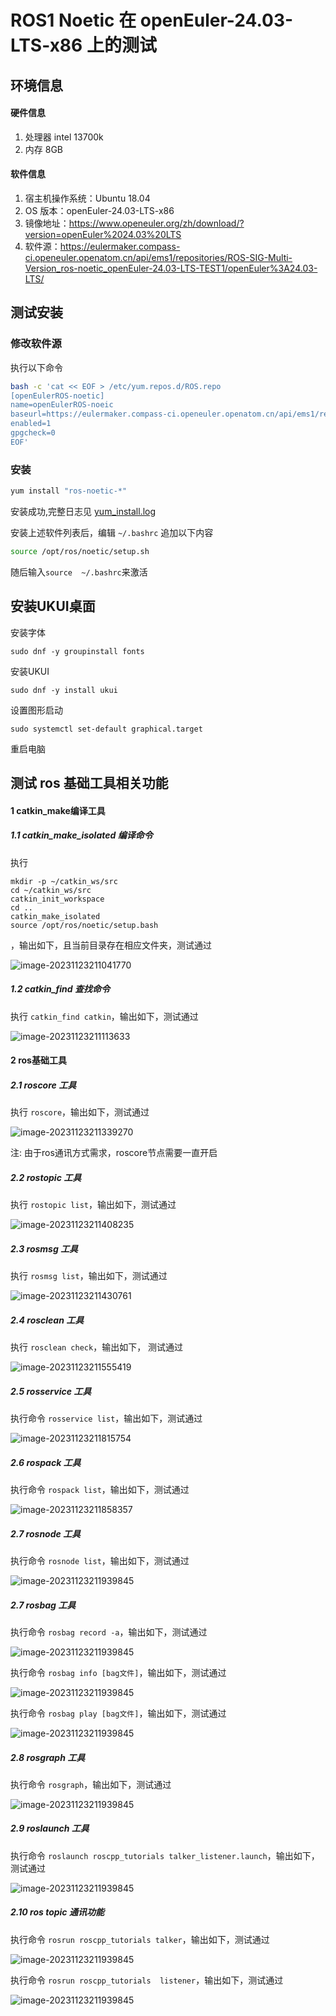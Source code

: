 # ROS1 Noetic 在 openEuler-24.03-LTS-x86 上的测试

## 环境信息

#### 硬件信息
1. 处理器 intel 13700k
3. 内存 8GB

#### 软件信息
1. 宿主机操作系统：Ubuntu 18.04
2. OS 版本：openEuler-24.03-LTS-x86
3. 镜像地址：https://www.openeuler.org/zh/download/?version=openEuler%2024.03%20LTS
4. 软件源：https://eulermaker.compass-ci.openeuler.openatom.cn/api/ems1/repositories/ROS-SIG-Multi-Version_ros-noetic_openEuler-24.03-LTS-TEST1/openEuler%3A24.03-LTS/


## 测试安装

### 修改软件源

执行以下命令

```bash
bash -c 'cat << EOF > /etc/yum.repos.d/ROS.repo
[openEulerROS-noetic]
name=openEulerROS-noeic
baseurl=https://eulermaker.compass-ci.openeuler.openatom.cn/api/ems1/repositories/ROS-SIG-Multi-Version_ros-noetic_openEuler-24.03-LTS-TEST1/openEuler%3A24.03-LTS/
enabled=1
gpgcheck=0
EOF'
```

### 安装

```bash
yum install "ros-noetic-*"
```

安装成功,完整日志见 [yum_install.log](./logs/dnf_install.log)

安装上述软件列表后，编辑 `~/.bashrc` 追加以下内容

```bash
source /opt/ros/noetic/setup.sh
```

随后输入`source  ~/.bashrc`来激活

## 安装UKUI桌面

安装字体

```
sudo dnf -y groupinstall fonts 
```

安装UKUI

```
sudo dnf -y install ukui
```

设置图形启动

```
sudo systemctl set-default graphical.target
```

重启电脑


## 测试 ros 基础工具相关功能

#### 1 catkin_make编译工具

##### 1.1 catkin_make_isolated 编译命令

执行 
```
mkdir -p ~/catkin_ws/src
cd ~/catkin_ws/src
catkin_init_workspace
cd ..
catkin_make_isolated
source /opt/ros/noetic/setup.bash
```
，输出如下，且当前目录存在相应文件夹，测试通过

![image-20231123211041770](./img/1.png)

##### 1.2  catkin_find 查找命令

执行 `catkin_find catkin`，输出如下，测试通过

![image-20231123211113633](./img/2.png)


#### 2 ros基础工具

##### 2.1 roscore 工具

执行  `roscore`，输出如下，测试通过

![image-20231123211339270](./img/7.png)

注: 由于ros通讯方式需求，roscore节点需要一直开启

##### 2.2 rostopic 工具

执行 `rostopic list`，输出如下，测试通过

![image-20231123211408235](./img/8.png)

##### 2.3 rosmsg 工具

执行 `rosmsg list`，输出如下，测试通过

![image-20231123211430761](./img/9.png)

##### 2.4 rosclean 工具

执行 `rosclean check`，输出如下， 测试通过

![image-20231123211555419](./img/10.png)

##### 2.5 rosservice 工具

执行命令 `rosservice list`，输出如下，测试通过

![image-20231123211815754](./img/11.png)

##### 2.6 rospack 工具

执行命令 `rospack list`，输出如下，测试通过

![image-20231123211858357](./img/12.png)

##### 2.7 rosnode 工具

执行命令 `rosnode list`，输出如下，测试通过

![image-20231123211939845](./img/13.png)


##### 2.7 rosbag 工具

执行命令 `rosbag record -a`，输出如下，测试通过

![image-20231123211939845](./img/14.png)


执行命令 `rosbag info [bag文件]`，输出如下，测试通过

![image-20231123211939845](./img/15.png)



执行命令 `rosbag play [bag文件]`，输出如下，测试通过

![image-20231123211939845](./img/16.png)

##### 2.8 rosgraph 工具

执行命令 `rosgraph`，输出如下，测试通过

![image-20231123211939845](./img/17.png)


##### 2.9 roslaunch 工具

执行命令 `roslaunch roscpp_tutorials talker_listener.launch`，输出如下，测试通过

![image-20231123211939845](./img/18.png)


##### 2.10 ros topic 通讯功能

执行命令 `rosrun roscpp_tutorials talker`，输出如下，测试通过

![image-20231123211939845](./img/19.png)

执行命令 `rosrun roscpp_tutorials  listener`，输出如下，测试通过

![image-20231123211939845](./img/20.png)